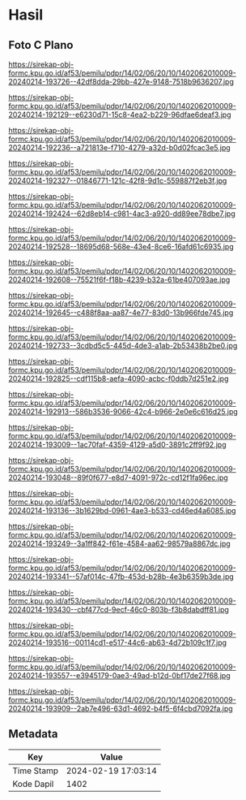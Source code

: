 # Hasil

## Foto C Plano

https://sirekap-obj-formc.kpu.go.id/af53/pemilu/pdpr/14/02/06/20/10/1402062010009-20240214-193726--42df8dda-29bb-427e-9148-7518b9636207.jpg

https://sirekap-obj-formc.kpu.go.id/af53/pemilu/pdpr/14/02/06/20/10/1402062010009-20240214-192129--e6230d71-15c8-4ea2-b229-96dfae6deaf3.jpg

https://sirekap-obj-formc.kpu.go.id/af53/pemilu/pdpr/14/02/06/20/10/1402062010009-20240214-192236--a721813e-f710-4279-a32d-b0d02fcac3e5.jpg

https://sirekap-obj-formc.kpu.go.id/af53/pemilu/pdpr/14/02/06/20/10/1402062010009-20240214-192327--01846771-121c-42f8-9d1c-559887f2eb3f.jpg

https://sirekap-obj-formc.kpu.go.id/af53/pemilu/pdpr/14/02/06/20/10/1402062010009-20240214-192424--62d8eb14-c981-4ac3-a920-dd89ee78dbe7.jpg

https://sirekap-obj-formc.kpu.go.id/af53/pemilu/pdpr/14/02/06/20/10/1402062010009-20240214-192528--18695d68-568e-43e4-8ce6-16afd61c6935.jpg

https://sirekap-obj-formc.kpu.go.id/af53/pemilu/pdpr/14/02/06/20/10/1402062010009-20240214-192608--75521f6f-f18b-4239-b32a-61be407093ae.jpg

https://sirekap-obj-formc.kpu.go.id/af53/pemilu/pdpr/14/02/06/20/10/1402062010009-20240214-192645--c488f8aa-aa87-4e77-83d0-13b966fde745.jpg

https://sirekap-obj-formc.kpu.go.id/af53/pemilu/pdpr/14/02/06/20/10/1402062010009-20240214-192733--3cdbd5c5-445d-4de3-a1ab-2b53438b2be0.jpg

https://sirekap-obj-formc.kpu.go.id/af53/pemilu/pdpr/14/02/06/20/10/1402062010009-20240214-192825--cdf115b8-aefa-4090-acbc-f0ddb7d251e2.jpg

https://sirekap-obj-formc.kpu.go.id/af53/pemilu/pdpr/14/02/06/20/10/1402062010009-20240214-192913--586b3536-9066-42c4-b966-2e0e6c616d25.jpg

https://sirekap-obj-formc.kpu.go.id/af53/pemilu/pdpr/14/02/06/20/10/1402062010009-20240214-193009--1ac70faf-4359-4129-a5d0-3891c2ff9f92.jpg

https://sirekap-obj-formc.kpu.go.id/af53/pemilu/pdpr/14/02/06/20/10/1402062010009-20240214-193048--89f0f677-e8d7-4091-972c-cd12f1fa96ec.jpg

https://sirekap-obj-formc.kpu.go.id/af53/pemilu/pdpr/14/02/06/20/10/1402062010009-20240214-193136--3b1629bd-0961-4ae3-b533-cd46ed4a6085.jpg

https://sirekap-obj-formc.kpu.go.id/af53/pemilu/pdpr/14/02/06/20/10/1402062010009-20240214-193249--3a1ff842-f61e-4584-aa62-98579a8867dc.jpg

https://sirekap-obj-formc.kpu.go.id/af53/pemilu/pdpr/14/02/06/20/10/1402062010009-20240214-193341--57af014c-47fb-453d-b28b-4e3b6359b3de.jpg

https://sirekap-obj-formc.kpu.go.id/af53/pemilu/pdpr/14/02/06/20/10/1402062010009-20240214-193430--cbf477cd-9ecf-46c0-803b-f3b8dabdff81.jpg

https://sirekap-obj-formc.kpu.go.id/af53/pemilu/pdpr/14/02/06/20/10/1402062010009-20240214-193516--00114cd1-e517-44c6-ab63-4d72b109c1f7.jpg

https://sirekap-obj-formc.kpu.go.id/af53/pemilu/pdpr/14/02/06/20/10/1402062010009-20240214-193557--e3945179-0ae3-49ad-b12d-0bf17de27f68.jpg

https://sirekap-obj-formc.kpu.go.id/af53/pemilu/pdpr/14/02/06/20/10/1402062010009-20240214-193909--2ab7e496-63d1-4692-b4f5-6f4cbd7092fa.jpg


## Metadata

| Key        | Value               |
| ---------- | ------------------- |
| Time Stamp | 2024-02-19 17:03:14 |
| Kode Dapil | 1402                |




